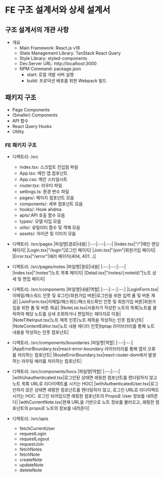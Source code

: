 # FE 구조 설계서와 상세 설계서

## 구조 설계서의 개관 사항

- 개요
  - Main Framework: React.js v18
  - State Management Library: TanStack React Query
  - Style Library: styled-components
  - Dev.Server URL: http://localhost:3000
  - NPM Command: package.json
    - start: 로컬 개발 서버 실행
    - build: 프로덕션 배포를 위한 Webpack 빌드
   
## 패키지 구조
- Page Components
- (Smaller) Components
- API 함수
- React Query Hooks
- Utility

### FE 패키지 구조

- 디렉토리: /src
  - index.tsx: 스크립트 진입점 파일
  - App.tsx: 메인 앱 컴포넌트
  - App.css: 메인 스타일시트
  - router.tsx: 라우터 파일
  - settings.ts: 환경 변수 파일
  - pages/: 페이지 컴포넌트 모음
  - components/: 세부 컴포넌트 모음
  - hooks/: Hook ahdma
  - apis/:API 호출 함수 모음
  - types/: 모델 타입 모음
  - utils/: 유틸리티 함수 및 객체 모음
  - assets/: 아이콘 및 이미지 모음

- 디렉토리: /src/pages
  |파일명|경로|내용|
  |:--:|:--:|:--:|
  |Index.tsx|"/"|메인 랜딩 페이지|
  |Login.tsx|"/login"|로그인 페이지|
  |Join.tsx|"/join"|회원가입 페이지|
  |Error.tsx|"/error"|에러 페이지(404, 401...)|

- 디렉토리: /src/pages/notes
  |파일명|경로|내용|
  |:--:|:--:|:--:|
  |Index.tsx|"/notes"|노트 목록 페이지|
  |Detail.tsx|"/notes/{:noteId}"|노트 상세 및 편집 페이지|

- 디렉토리: /src/components
  |파일명|내용|역할|
  |:--:|:--:|:--:|
  |LoginForm.tsx|이메일/패스워드 인풋 및 로그인/회원가입 버튼|로그인을 위한 입력 폼 및 버튼 제공|
  |JoinForm.tsx|이메일/패스워드/패스워드확인 인풋 및 회원가입 버튼|회원가입을 위한 폼 및 버튼 제공|
  |NoteList.tsx|사용자가 작성한 노트의 목록|노트를 클릭하여 해당 노트를 상세 조회하거나 편집하는 페이지로 이동|
  |NoteTitleInput.tsx|노트 제목 인풋|노트 제목을 작성하는 인풋 컴포넌트|
  |NoteContentEditor.tsx|노트 내용 에디터 인풋|tiptap 라이브러리를 통해 노트 내용을 작성하는 인풋 컴포넌트|
  

- 디렉토리: /src/components/boundaries
   |파일명|역할|
  |:--:|:--:|
  |AppErrorBoundary.tsx|react-error-boundary 라이브러리를 통해 앱의 오류를 처리하는 컴포넌트|
  |RouteErrorBoundary.tsx|react-router-dom에서 발생하는 라우팅 에러를 처리하는 컴포넌트|

- 디렉토리: /src/components/hocs
   |파일명|역할|
  |:--:|:--:|
    |withUnauthenticated.tsx|로그인된 상태면 래핑한 컴포넌트를 렌더링하지 않고 노트 목록 URL로 리다이렉트를 시키는 HOC|
  |withAuthenticatedUser.tsx|로그인하지 않은 상태면 래핑한 컴포넌트를 렌더링하지 않고, 로그인 URL로 리다이렉트시키는 HOC. 로그인 되어있으면 래핑한 컴포넌트의 Props로 User 정보를 내려준다|
  |withCurrentNote.tsx|현재 URL을 기반으로 노트 정보를 불러오고, 래핑한 컴포넌트의 props로 노트의 정보를 내려준다|

- 디렉토리: /src/apis
  - fetchCurrentUser
  - requestLogin
  - requestLogout
  - requestJoin
  - fetchNotes
  - fetchNote
  - createNote
  - updateNote
  - deleteNote




